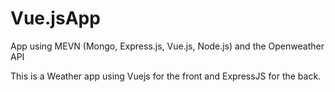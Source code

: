 # Vue.jsApp
App using MEVN (Mongo, Express.js, Vue.js, Node.js) and the Openweather API

This is a Weather app using Vuejs for the front and ExpressJS for the back.
